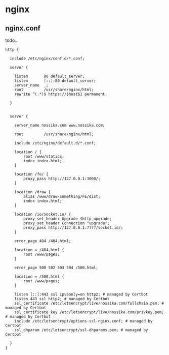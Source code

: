 # nginx

## nginx.conf

todo...



    http {

      include /etc/nginx/conf.d/*.conf;

      server {

        listen       80 default_server;
        listen       [::]:80 default_server;
        server_name  _;
        root         /usr/share/nginx/html;
        rewrite ^(.*)$ https://$host$1 permanent;

      }


      server {

        server_name nossika.com www.nossika.com;
        
        root         /usr/share/nginx/html;

        include /etc/nginx/default.d/*.conf;

        location / {
            root /www/statics;
            index index.html;
        }

        location /fe/ {
            proxy_pass http://127.0.0.1:3000/;
        }

        location /draw {
            alias /www/draw-something/FE/dist;
            index index.html;
        }

        location /io/socket.io/ {
            proxy_set_header Upgrade $http_upgrade;
            proxy_set_header Connection "upgrade";
            proxy_pass http://127.0.0.1:7777/socket.io/;
        }

        error_page 404 /404.html;

        location = /404.html {
            root /www/pages;
        }

        error_page 500 502 503 504 /500.html;

        location = /500.html {
            root /www/pages;
        }

        listen [::]:443 ssl ipv6only=on http2; # managed by Certbot
        listen 443 ssl http2; # managed by Certbot
        ssl_certificate /etc/letsencrypt/live/nossika.com/fullchain.pem; # managed by Certbot
        ssl_certificate_key /etc/letsencrypt/live/nossika.com/privkey.pem; # managed by Certbot
        include /etc/letsencrypt/options-ssl-nginx.conf; # managed by Certbot
        ssl_dhparam /etc/letsencrypt/ssl-dhparams.pem; # managed by Certbot

      }
    }
